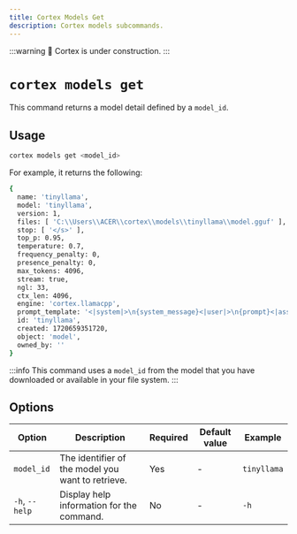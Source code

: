 ```yaml
---
title: Cortex Models Get
description: Cortex models subcommands.
---
```


:::warning
🚧 Cortex is under construction.
:::

# `cortex models get`

This command returns a model detail defined by a `model_id`.



## Usage

```bash
cortex models get <model_id>
```
For example, it returns the following:

```bash
{
  name: 'tinyllama',
  model: 'tinyllama',
  version: 1,
  files: [ 'C:\\Users\\ACER\\cortex\\models\\tinyllama\\model.gguf' ],
  stop: [ '</s>' ],
  top_p: 0.95,
  temperature: 0.7,
  frequency_penalty: 0,
  presence_penalty: 0,
  max_tokens: 4096,
  stream: true,
  ngl: 33,
  ctx_len: 4096,
  engine: 'cortex.llamacpp',
  prompt_template: '<|system|>\n{system_message}<|user|>\n{prompt}<|assistant|>',
  id: 'tinyllama',
  created: 1720659351720,
  object: 'model',
  owned_by: ''
}
```
:::info
This command uses a `model_id` from the model that you have downloaded or available in your file system.
:::

## Options

| Option            | Description                                           | Required | Default value | Example         |
|-------------------|-------------------------------------------------------|----------|---------------|-----------------|
| `model_id`        | The identifier of the model you want to retrieve.     | Yes      | -             | `tinyllama`|
| `-h`, `--help`    | Display help information for the command.             | No       | -             | `-h`        |

